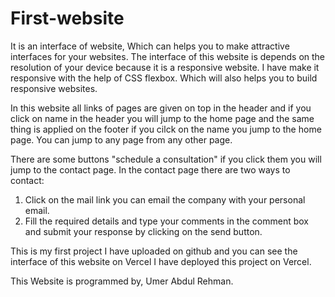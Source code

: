 # First-website
It is an interface of website, Which can helps you to make attractive interfaces for your websites.
The interface of this website is depends on the resolution of your device because it is a responsive website. I have make it responsive with the help of CSS flexbox. Which will also helps you to build responsive websites. 

In this website all links of pages are given on top in the header and if you click on name in the header you will jump to the home page and the same thing is applied on the footer if you cilck on the name you jump to the home page. You can jump to any page from any other page.  

There are some buttons "schedule a consultation" if you click them you will jump to the contact page.
In the contact page there are two ways to contact:

1.    Click on the mail link you can email the company with your personal email.
2.    Fill the required details and type your comments in the comment box and submit your response
      by clicking on the send button.  

This is my first project I have uploaded on github and you can see the interface of this website on Vercel
I have deployed this project on Vercel.

This Website is programmed by,
Umer Abdul Rehman.